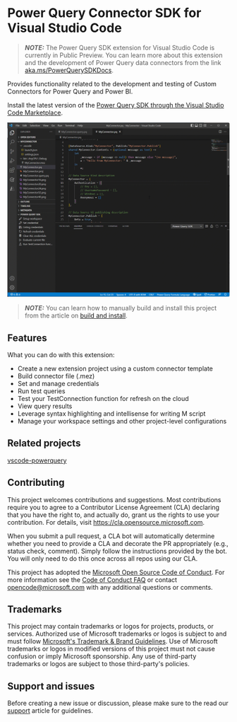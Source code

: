 # Power Query Connector SDK for Visual Studio Code

> **_NOTE:_**  The Power Query SDK extension for Visual Studio Code is currently in Public Preview. You can learn more about this extension and the development of Power Query data connectors from the link [aka.ms/PowerQuerySDKDocs](https://aka.ms/PowerQuerySDKDocs).

Provides functionality related to the development and testing of Custom Connectors for Power Query and Power BI.

Install the latest version of the [Power Query SDK through the Visual Studio Code Marketplace](https://aka.ms/PowerQuerySDK).

![Animated demonstration GIF of the Power Query SDK for Visual Studio Code](media/VSCodeSDK.gif)

> **_NOTE:_**  You can learn how to manually build and install this project from the article on [build and install](build.md).

## Features

What you can do with this extension:

* Create a new extension project using a custom connector template
* Build connector file (.mez)
* Set and manage credentials
* Run test queries
* Test your TestConnection function for refresh on the cloud
* View query results
* Leverage syntax highlighting and intellisense for writing M script
* Manage your workspace settings and other project-level configurations

## Related projects

[vscode-powerquery](https://github.com/microsoft/vscode-powerquery)


## Contributing

This project welcomes contributions and suggestions. Most contributions require you to agree to a
Contributor License Agreement (CLA) declaring that you have the right to, and actually do, grant us
the rights to use your contribution. For details, visit <https://cla.opensource.microsoft.com>.

When you submit a pull request, a CLA bot will automatically determine whether you need to provide
a CLA and decorate the PR appropriately (e.g., status check, comment). Simply follow the instructions
provided by the bot. You will only need to do this once across all repos using our CLA.

This project has adopted the [Microsoft Open Source Code of Conduct](https://opensource.microsoft.com/codeofconduct/).
For more information see the [Code of Conduct FAQ](https://opensource.microsoft.com/codeofconduct/faq/) or
contact [opencode@microsoft.com](mailto:opencode@microsoft.com) with any additional questions or comments.

## Trademarks

This project may contain trademarks or logos for projects, products, or services. Authorized use of Microsoft
trademarks or logos is subject to and must follow
[Microsoft's Trademark & Brand Guidelines](https://www.microsoft.com/en-us/legal/intellectualproperty/trademarks/usage/general).
Use of Microsoft trademarks or logos in modified versions of this project must not cause confusion or imply Microsoft sponsorship.
Any use of third-party trademarks or logos are subject to those third-party's policies.

## Support and issues

Before creating a new issue or discussion, please make sure to the read our [support](SUPPORT.md) article for guidelines.

